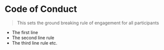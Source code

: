 # Code of Conduct

> This sets the ground breaking rule of engagement for all participants

- The first line
- The second line rule
- The third line rule etc.
